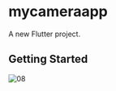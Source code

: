 # mycameraapp

A new Flutter project.

## Getting Started

![08](https://user-images.githubusercontent.com/55942013/95650566-07955780-0b02-11eb-846e-5574d4d9ae58.jpg)

